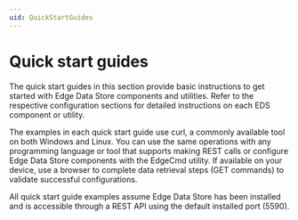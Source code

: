 ```yaml
---
uid: QuickStartGuides
---
```


# Quick start guides
The quick start guides in this section provide basic instructions to get started with Edge Data Store components and utilities. Refer to the respective configuration sections for detailed instructions on each EDS component or utility.

The examples in each quick start guide use curl, a commonly available tool on both Windows and Linux. You can use the same operations with any programming language or tool that supports making REST calls or configure Edge Data Store components with the EdgeCmd utility. If available on your device, use a browser to complete data retrieval steps (GET commands) to validate successful configurations.

All quick start guide examples assume Edge Data Store has been installed and is accessible through a REST API using the default installed port (5590).
